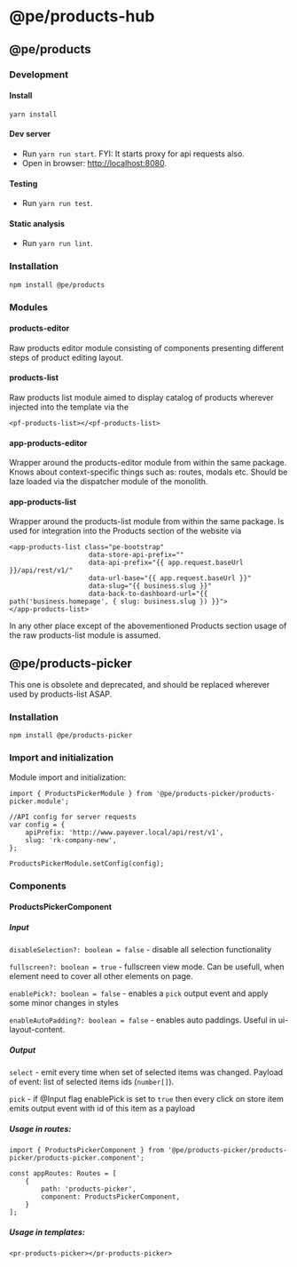 # @pe/products-hub 


## @pe/products

### Development

#### Install

`yarn install`

#### Dev server

* Run `yarn run start`. FYI: It starts proxy for api requests also.
* Open in browser: [http://localhost:8080]().

#### Testing

* Run `yarn run test`.

#### Static analysis

* Run `yarn run lint`.

### Installation

    npm install @pe/products


### Modules


#### products-editor

Raw products editor module consisting of components presenting different steps
of product editing layout.



#### products-list

Raw products list module aimed to display catalog of products
wherever injected into the template via the

    <pf-products-list></<pf-products-list>


#### app-products-editor

Wrapper around the products-editor module from within the same package.
Knows about context-specific things such as: routes, modals etc.
Should be laze loaded via the dispatcher module of the monolith.



#### app-products-list

Wrapper around the products-list module from within the same package.
Is used for integration into the Products section of the website via

    <app-products-list class="pe-bootstrap"
                        data-store-api-prefix=""
                        data-api-prefix="{{ app.request.baseUrl }}/api/rest/v1/"
                        data-url-base="{{ app.request.baseUrl }}"
                        data-slug="{{ business.slug }}"
                        data-back-to-dashboard-url="{{ path('business.homepage', { slug: business.slug }) }}">
    </app-products-list>

In any other place except of the abovementioned Products section
usage of the raw products-list module is assumed.


## @pe/products-picker

This one is obsolete and deprecated, and should be replaced wherever used by products-list ASAP.

### Installation

    npm install @pe/products-picker


### Import and initialization

Module import and initialization:

    import { ProductsPickerModule } from '@pe/products-picker/products-picker.module';

    //API config for server requests
    var config = {
        apiPrefix: 'http://www.payever.local/api/rest/v1',
        slug: 'rk-company-new',
    };

    ProductsPickerModule.setConfig(config);

### Components


#### ProductsPickerComponent

##### Input

`disableSelection?: boolean = false` - disable all selection functionality

`fullscreen?: boolean = true` - fullscreen view mode. Can be usefull, when element need to cover all other elements on page.  

`enablePick?: boolean = false` - enables a `pick` output event and apply some minor changes in styles

`enableAutoPadding?: boolean = false` - enables auto paddings. Useful in ui-layout-content.

##### Output

`select` - emit every time when set of selected items was changed. Payload of event: list of selected items ids (`number[]`).

`pick` - if @Input flag enablePick is set to `true` then every click on store item emits output event with id of this item as a payload

##### Usage in routes:

    import { ProductsPickerComponent } from '@pe/products-picker/products-picker/products-picker.component';    

    const appRoutes: Routes = [
        {
            path: 'products-picker',
            component: ProductsPickerComponent,
        }
    ];

##### Usage in templates:

    <pr-products-picker></pr-products-picker>
